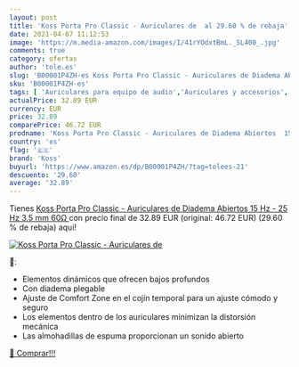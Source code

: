 ```yaml
---
layout: post
title: 'Koss Porta Pro Classic - Auriculares de  al 29.60 % de rebaja'
date: 2021-04-07 11:12:53
image: 'https://m.media-amazon.com/images/I/41rYOdxtBmL._SL400_.jpg'
comments: true
category: ofertas
author: 'tole.es'
slug: 'B00001P4ZH-es Koss Porta Pro Classic - Auriculares de Diadema Abiertos...'
sku: 'B00001P4ZH-es'
tags: [ 'Auriculares para equipo de audio','Auriculares y accesorios','Electrónica','auriculares','koss', ]
actualPrice: 32.89 EUR
currency: EUR
price: 32.89
comparePrice: 46.72 EUR
prodname: 'Koss Porta Pro Classic - Auriculares de Diadema Abiertos  15 Hz - 25 Hz  3.5 mm  60Ω '
country: 'es'
flag: '🇪🇸'
brand: 'Koss'
buyurl: 'https://www.amazon.es/dp/B00001P4ZH/?tag=tolees-21'
descuento: '29.60'
average: '32.89'
---
```


Tienes [Koss Porta Pro Classic - Auriculares de Diadema Abiertos  15 Hz - 25 Hz  3.5 mm  60Ω ](https://www.amazon.es/dp/B00001P4ZH/?tag=tolees-21) con precio final de  32.89 EUR (original: 46.72 EUR) (29.60 %  de rebaja) aqui!

[![Koss Porta Pro Classic - Auriculares de ](https://m.media-amazon.com/images/I/41rYOdxtBmL._SL400_.jpg)](https://www.amazon.es/dp/B00001P4ZH/?tag=tolees-21)

🔎:

- Elementos dinámicos que ofrecen bajos profundos
- Con diadema plegable
- Ajuste de Comfort Zone en el cojín temporal para un ajuste cómodo y seguro
- Los elementos dentro de los auriculares minimizan la distorsión mecánica
- Las almohadillas de espuma proporcionan un sonido abierto

[🛒 Comprar!!!](https://www.amazon.es/dp/B00001P4ZH/?tag=tolees-21)
